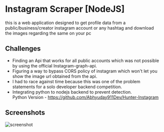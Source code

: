 
# Instagram Scraper <b> [NodeJS] </b>

this is a web application designed to get profile data from a public/business/creator instagram account or any hashtag and download the images regarding the same on your pc


## Challenges

* Finding an Api that works for all public accounts which was not possible by using the official Instagram-graph-api.
* Figuring a way to bypass CORS policy of instagram which won't let you show the image url obtained from the api.
* I had to race against time because this was one of the problem statements for a solo developer backend competition.
* Integrating python to nodejs backend to prevent detection. <br>
  Python Version - https://github.com/Abhyuday911Dev/Hunter-Instagram

## Screenshots

![screenshot](https://user-images.githubusercontent.com/89755876/205624205-cb944d53-39f3-4537-95d5-e2251e70ba6c.png)
